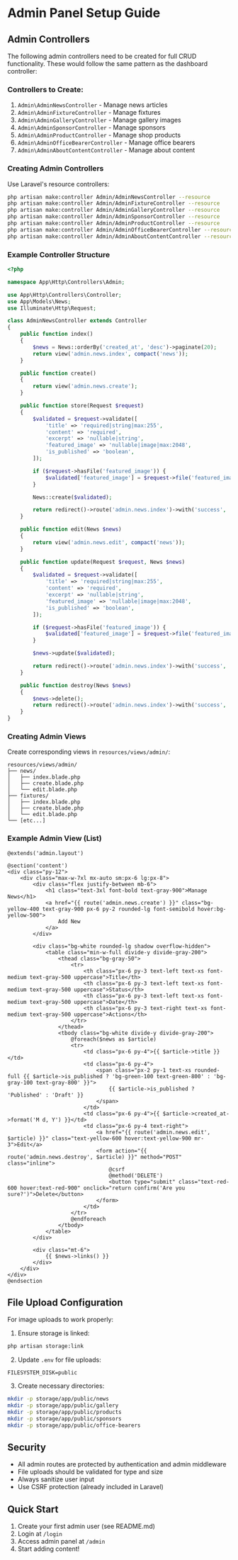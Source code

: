# Admin Panel Setup Guide

## Admin Controllers

The following admin controllers need to be created for full CRUD functionality. These would follow the same pattern as the dashboard controller:

### Controllers to Create:
1. `Admin\AdminNewsController` - Manage news articles
2. `Admin\AdminFixtureController` - Manage fixtures
3. `Admin\AdminGalleryController` - Manage gallery images  
4. `Admin\AdminSponsorController` - Manage sponsors
5. `Admin\AdminProductController` - Manage shop products
6. `Admin\AdminOfficeBearerController` - Manage office bearers
7. `Admin\AdminAboutContentController` - Manage about content

### Creating Admin Controllers

Use Laravel's resource controllers:

```bash
php artisan make:controller Admin/AdminNewsController --resource
php artisan make:controller Admin/AdminFixtureController --resource
php artisan make:controller Admin/AdminGalleryController --resource
php artisan make:controller Admin/AdminSponsorController --resource
php artisan make:controller Admin/AdminProductController --resource
php artisan make:controller Admin/AdminOfficeBearerController --resource
php artisan make:controller Admin/AdminAboutContentController --resource
```

### Example Controller Structure

```php
<?php

namespace App\Http\Controllers\Admin;

use App\Http\Controllers\Controller;
use App\Models\News;
use Illuminate\Http\Request;

class AdminNewsController extends Controller
{
    public function index()
    {
        $news = News::orderBy('created_at', 'desc')->paginate(20);
        return view('admin.news.index', compact('news'));
    }

    public function create()
    {
        return view('admin.news.create');
    }

    public function store(Request $request)
    {
        $validated = $request->validate([
            'title' => 'required|string|max:255',
            'content' => 'required',
            'excerpt' => 'nullable|string',
            'featured_image' => 'nullable|image|max:2048',
            'is_published' => 'boolean',
        ]);

        if ($request->hasFile('featured_image')) {
            $validated['featured_image'] = $request->file('featured_image')->store('news', 'public');
        }

        News::create($validated);

        return redirect()->route('admin.news.index')->with('success', 'News article created successfully.');
    }

    public function edit(News $news)
    {
        return view('admin.news.edit', compact('news'));
    }

    public function update(Request $request, News $news)
    {
        $validated = $request->validate([
            'title' => 'required|string|max:255',
            'content' => 'required',
            'excerpt' => 'nullable|string',
            'featured_image' => 'nullable|image|max:2048',
            'is_published' => 'boolean',
        ]);

        if ($request->hasFile('featured_image')) {
            $validated['featured_image'] = $request->file('featured_image')->store('news', 'public');
        }

        $news->update($validated);

        return redirect()->route('admin.news.index')->with('success', 'News article updated successfully.');
    }

    public function destroy(News $news)
    {
        $news->delete();
        return redirect()->route('admin.news.index')->with('success', 'News article deleted successfully.');
    }
}
```

### Creating Admin Views

Create corresponding views in `resources/views/admin/`:

```
resources/views/admin/
├── news/
│   ├── index.blade.php
│   ├── create.blade.php
│   └── edit.blade.php
├── fixtures/
│   ├── index.blade.php
│   ├── create.blade.php
│   └── edit.blade.php
└── [etc...]
```

### Example Admin View (List)

```blade
@extends('admin.layout')

@section('content')
<div class="py-12">
    <div class="max-w-7xl mx-auto sm:px-6 lg:px-8">
        <div class="flex justify-between mb-6">
            <h1 class="text-3xl font-bold text-gray-900">Manage News</h1>
            <a href="{{ route('admin.news.create') }}" class="bg-yellow-400 text-gray-900 px-6 py-2 rounded-lg font-semibold hover:bg-yellow-500">
                Add New
            </a>
        </div>

        <div class="bg-white rounded-lg shadow overflow-hidden">
            <table class="min-w-full divide-y divide-gray-200">
                <thead class="bg-gray-50">
                    <tr>
                        <th class="px-6 py-3 text-left text-xs font-medium text-gray-500 uppercase">Title</th>
                        <th class="px-6 py-3 text-left text-xs font-medium text-gray-500 uppercase">Status</th>
                        <th class="px-6 py-3 text-left text-xs font-medium text-gray-500 uppercase">Date</th>
                        <th class="px-6 py-3 text-right text-xs font-medium text-gray-500 uppercase">Actions</th>
                    </tr>
                </thead>
                <tbody class="bg-white divide-y divide-gray-200">
                    @foreach($news as $article)
                    <tr>
                        <td class="px-6 py-4">{{ $article->title }}</td>
                        <td class="px-6 py-4">
                            <span class="px-2 py-1 text-xs rounded-full {{ $article->is_published ? 'bg-green-100 text-green-800' : 'bg-gray-100 text-gray-800' }}">
                                {{ $article->is_published ? 'Published' : 'Draft' }}
                            </span>
                        </td>
                        <td class="px-6 py-4">{{ $article->created_at->format('M d, Y') }}</td>
                        <td class="px-6 py-4 text-right">
                            <a href="{{ route('admin.news.edit', $article) }}" class="text-yellow-600 hover:text-yellow-900 mr-3">Edit</a>
                            <form action="{{ route('admin.news.destroy', $article) }}" method="POST" class="inline">
                                @csrf
                                @method('DELETE')
                                <button type="submit" class="text-red-600 hover:text-red-900" onclick="return confirm('Are you sure?')">Delete</button>
                            </form>
                        </td>
                    </tr>
                    @endforeach
                </tbody>
            </table>
        </div>

        <div class="mt-6">
            {{ $news->links() }}
        </div>
    </div>
</div>
@endsection
```

## File Upload Configuration

For image uploads to work properly:

1. Ensure storage is linked:
```bash
php artisan storage:link
```

2. Update `.env` for file uploads:
```env
FILESYSTEM_DISK=public
```

3. Create necessary directories:
```bash
mkdir -p storage/app/public/news
mkdir -p storage/app/public/gallery
mkdir -p storage/app/public/products
mkdir -p storage/app/public/sponsors
mkdir -p storage/app/public/office-bearers
```

## Security

- All admin routes are protected by authentication and admin middleware
- File uploads should be validated for type and size
- Always sanitize user input
- Use CSRF protection (already included in Laravel)

## Quick Start

1. Create your first admin user (see README.md)
2. Login at `/login`
3. Access admin panel at `/admin`
4. Start adding content!

